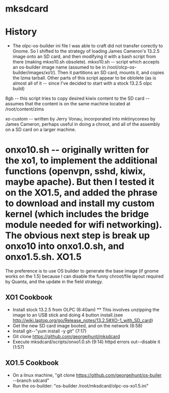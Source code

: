 # mksdcard
History
=======
* The olpc-os-builder ini file I was able to craft did not transfer corectly to Gnome. So I shifted to the strategy of loading James Cameron's 13.2.5 image onto an SD card, and then modifying it with a bash script from there (making mkxo10.sh obsolete).
mkxo10.sh -- script which accepts an os-builder image name (assumed to be in /root/olcp-os-builder/images/xo1/). Then it partitions an SD card, mounts it, and copies the lzma tarball. Other parts of this script appear to be oblolete (as is almost all of it -- since I've decided to start with a stock 13.2.5 olpc build)

8gb -- this script tries to copy desired kiwix content to the SD card -- assumes that the content is on the same machine located at /root/content/zims

xo-custom -- written by Jerry Vonau, incorporated into mktinycorexo  by James Cameron, perhaps useful in doing a chroot, and all of the assembly on a SD card on a larger machine.

onxo10.sh -- originally written for the xo1, to implement the additional functions (openvpn, sshd, kiwix, maybe apache). But then I tested it on the XO1.5, and added the phrase to download and install my custom kernel (which includes the bridge module needed for wifi networking). The obvious next step is break up onxo10 into onxo1.0.sh, and onxo1.5.sh.
XO1.5
=====
The preference is to use OS builder to generate the base image (if gnome works on the 1.5) because I can disable the funny chroot/file layout required by Quanta, and the update in the field strategy.

XO1 Cookbook
------------
* Install stock 13.2.5 from OLPC (6:40am)
** This involves unzipping the image to an USB stick and doing 4 button install.(see http://wiki.laptop.org/go/Release_notes/13.2.5#XO-1_with_SD_card)
* Get the new SD card image booted, and on the network (6:58)
* Install git--"yum install -y git" (7:17)
* Git clone https://github.com/georgejhunt/mksdcard
* Execute mksdcard/scripts/onxo1.0.sh (9:14) httpd errors out--disable it (1:57)

XO1.5 Cookbook
--------------
* On a linux machine, "git clone https://github.com/georgejhunt/os-builer --branch sdcard"
* Run the os-builder: "os-builder /root/mksdcard/olpc-os-xo1.5.ini"

